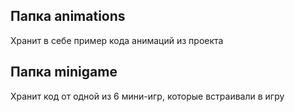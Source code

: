 ## Папка animations 
Хранит в себе пример кода анимаций из проекта
## Папка minigame 
Хранит код от одной из 6 мини-игр, которые встраивали в игру